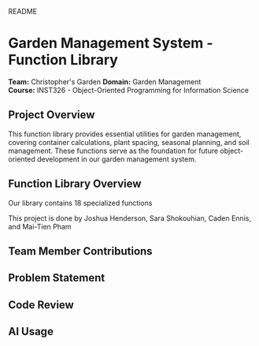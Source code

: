README
# Garden Management System - Function Library

**Team:** Christopher's Garden
**Domain:** Garden Management  
**Course:** INST326 - Object-Oriented Programming for Information Science  

## Project Overview

This function library provides essential utilities for garden management, covering container calculations, plant spacing, seasonal planning, and soil management. These functions serve as the foundation for future object-oriented development in our garden management system.


## Function Library Overview

Our library contains 18 specialized functions


This project is done by Joshua Henderson, Sara Shokouhian, Caden Ennis, and Mai-Tien Pham

## Team Member Contributions



## Problem Statement



## Code Review 



## AI Usage


